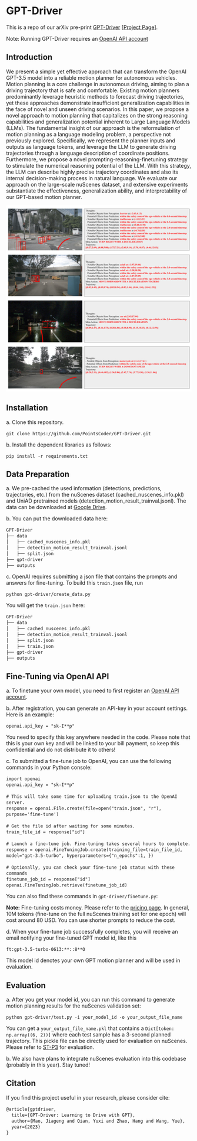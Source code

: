 # GPT-Driver

This is a repo of our arXiv pre-print [GPT-Driver](https://arxiv.org/abs/2310.01415) [[Project Page](https://pointscoder.github.io/projects/gpt_driver/index.html)].

Note: Running GPT-Driver requires an [OpenAI API account](https://platform.openai.com/)  

## Introduction

We present a simple yet effective approach that can transform the OpenAI GPT-3.5 model into a reliable motion planner for autonomous vehicles. Motion planning is a core challenge in autonomous driving, aiming to plan a driving trajectory that is safe and comfortable. Existing motion planners predominantly leverage heuristic methods to forecast driving trajectories, yet these approaches demonstrate insufficient generalization capabilities in the face of novel and unseen driving scenarios. In this paper, we propose a novel approach to motion planning that capitalizes on the strong reasoning capabilities and generalization potential inherent to Large Language Models (LLMs). The fundamental insight of our approach is the reformulation of motion planning as a language modeling problem, a perspective not previously explored. Specifically, we represent the planner inputs and outputs as language tokens, and leverage the LLM to generate driving trajectories through a language description of coordinate positions. Furthermore, we propose a novel prompting-reasoning-finetuning strategy to stimulate the numerical reasoning potential of the LLM. With this strategy, the LLM can describe highly precise trajectory coordinates and also its internal decision-making process in natural language. We evaluate our approach on the large-scale nuScenes dataset, and extensive experiments substantiate the effectiveness, generalization ability, and interpretability of our GPT-based motion planner.

![Alt text](assets/Viz.png)

## Installation
a. Clone this repository.
```shell
git clone https://github.com/PointsCoder/GPT-Driver.git
```

b. Install the dependent libraries as follows:

```
pip install -r requirements.txt 
```

## Data Preparation

a. We pre-cached the used information (detections, predictions, trajectories, etc.) from the nuScenes dataset (cached_nuscenes_info.pkl) and UniAD pretrained models (detection_motion_result_trainval.jsonl). The data can be downloaded at [Google Drive](https://drive.google.com/drive/folders/1hUb1dsaDUABbUKnhj63vQBi0n4AZaZyM?usp=sharing).

b. You can put the downloaded data here:
```
GPT-Driver
├── data
│   ├── cached_nuscenes_info.pkl
│   ├── detection_motion_result_trainval.jsonl
│   ├── split.json
├── gpt-driver
├── outputs
```

c. OpenAI requires submitting a json file that contains the prompts and answers for fine-tuning. To build this `train.json` file, run
```
python gpt-driver/create_data.py
```
You will get the `train.json` here:
```
GPT-Driver
├── data
│   ├── cached_nuscenes_info.pkl
│   ├── detection_motion_result_trainval.jsonl
│   ├── split.json
│   ├── train.json
├── gpt-driver
├── outputs
```

## Fine-Tuning via OpenAI API

a. To finetune your own model, you need to first register an [OpenAI API account](https://platform.openai.com/).

b. After registration, you can generate an API-key in your account settings. Here is an example:

```
openai.api_key = "sk-I**p"
```
You need to specify this key anywhere needed in the code. Please note that this is your own key and will be linked to your bill payment, so keep this confidential and do not distribute it to others!

c. To submitted a fine-tune job to OpenAI, you can use the following commands in your Python console:
```
import openai
openai.api_key = "sk-I**p"

# This will take some time for uploading train.json to the OpenAI server.
response = openai.File.create(file=open("train.json", "r"), purpose='fine-tune') 

# Get the file id after waiting for some minutes.
train_file_id = response["id"]

# Launch a fine-tune job. Fine-tuning takes several hours to complete.
response = openai.FineTuningJob.create(training_file=train_file_id, model="gpt-3.5-turbo", hyperparameters={"n_epochs":1, })

# Optionally, you can check your fine-tune job status with these commands
finetune_job_id = response["id"]
openai.FineTuningJob.retrieve(finetune_job_id)
```
You can also find these commands in `gpt-driver/finetune.py`:

**Note:** Fine-tuning costs money. Please refer to the [pricing page](https://openai.com/pricing). In general, 10M tokens (fine-tune on the full nuScenes training set for one epoch) will cost around 80 USD. You can use shorter prompts to reduce the cost.

d. When your fine-tune job successfully completes, you will receive an email notifying your fine-tuned GPT model id, like this
```
ft:gpt-3.5-turbo-0613:**::8**O
```
This model id denotes your own GPT motion planner and will be used in evaluation. 

## Evaluation

a. After you get your model id, you can run this command to generate motion planning results for the nuScenes validation set:
```
python gpt-driver/test.py -i your_model_id -o your_output_file_name
```
You can get a `your_output_file_name.pkl` that contains a `Dict[token: np.array((6, 2))]` where each test sample has a 3-second planned trajectory. This pickle file can be directly used for evaluation on nuScenes. Please refer to [ST-P3](https://github.com/OpenDriveLab/ST-P3/blob/main/evaluate.py) for evaluation.

b. We also have plans to integrate nuScenes evaluation into this codebase (probably in this year). Stay tuned!

## Citation 
If you find this project useful in your research, please consider cite:

```
@article{gptdriver,
  title={GPT-Driver: Learning to Drive with GPT},
  author={Mao, Jiageng and Qian, Yuxi and Zhao, Hang and Wang, Yue},
  year={2023}
}
```